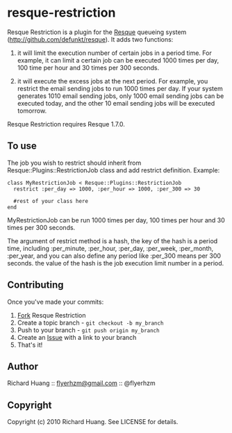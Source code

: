resque-restriction
===============

Resque Restriction is a plugin for the [Resque][0] queueing system (http://github.com/defunkt/resque). It adds two functions:

1. it will limit the execution number of certain jobs in a period time. For example, it can limit a certain job can be executed 1000 times per day, 100 time per hour and 30 times per 300 seconds.

2. it will execute the excess jobs at the next period. For example, you restrict the email sending jobs to run 1000 times per day. If your system generates 1010 email sending jobs, only 1000 email sending jobs can be executed today, and the other 10 email sending jobs will be executed tomorrow.

Resque Restriction requires Resque 1.7.0.

To use
------

The job you wish to restrict should inherit from Resque::Plugins::RestrictionJob class and add restrict definition. Example:

	class MyRestrictionJob < Resque::Plugins::RestrictionJob
	  restrict :per_day => 1000, :per_hour => 1000, :per_300 => 30

	  #rest of your class here
	end

MyRestrictionJob can be run 1000 times per day, 100 times per hour and 30 times per 300 seconds.

The argument of restrict method is a hash, the key of the hash is a period time, including :per_minute, :per_hour, :per_day, :per_week, :per_month, :per_year, and you can also define any period like :per_300 means per 300 seconds. the value of the hash is the job execution limit number in a period.

Contributing
------------

Once you've made your commits:

1. [Fork][1] Resque Restriction
2. Create a topic branch - `git checkout -b my_branch`
3. Push to your branch - `git push origin my_branch`
4. Create an [Issue][2] with a link to your branch
5. That's it!

Author
------
Richard Huang :: flyerhzm@gmail.com :: @flyerhzm

Copyright
---------
Copyright (c) 2010 Richard Huang. See LICENSE for details.

[0]: http://github.com/defunkt/resque
[1]: http://help.github.com/forking/
[2]: http://github.com/flyerhzm/resque-restriction/issues

